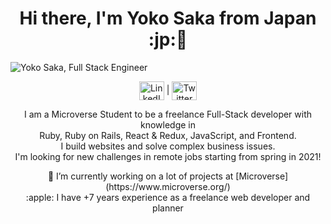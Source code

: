 <h1 align="center"> Hi there, I'm Yoko Saka from Japan :jp:👋</h1>
<img src="https://github.com/yocosaka/yocosaka/blob/master/header-bg.jpg" alt="Yoko Saka, Full Stack Engineer">
<p align="center">
<a href="https://www.linkedin.com/in/yokosaka/" target="blank"><img align="center" src="https://cdn.jsdelivr.net/npm/simple-icons@3.0.1/icons/linkedin.svg" alt="LinkedIn @yokosaka" height="30" width="40" /></a> | <a href="https://twitter.com/yocosaka" target="blank"><img align="center" src="https://cdn.jsdelivr.net/npm/simple-icons@3.0.1/icons/twitter.svg" alt="Twitter @yocosaka" height="30" width="40" /></a>
</p>

<p align="center">
  I am a Microverse Student to be a freelance Full-Stack developer with knowledge in<br>
  Ruby, Ruby on Rails, React & Redux, JavaScript, and Frontend.<br>
  I build websites and solve complex business issues.<br>
  I'm looking for new challenges in remote jobs starting from spring in 2021!
</p>

<p align="center">
🔭 I’m currently working on a lot of projects at [Microverse](https://www.microverse.org/)<br>
:apple: I have +7 years experience as a freelance web developer and planner
</p>

<!-- <h2 align="center">Recently Stats</h2>
<img src="https://github-readme-stats.vercel.app/api?username=yocosaka&count_private=true&show_icons=true&theme=tokyonight" align="left">
<img src="https://github-readme-stats.vercel.app/api/top-langs/?username=yocosaka&compact=true">
<br>
<h2 align="center">Languages and Tools</h2>
<p align="center">Ruby | Ruby on Rails | React & Redux | JavaScript | Frontend</p> -->
